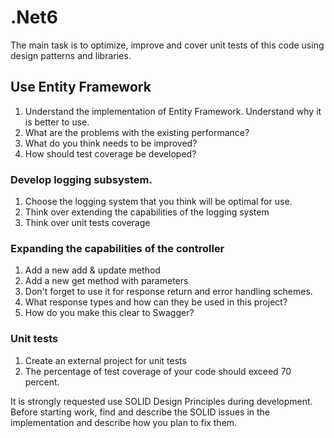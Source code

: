 # .Net6
The main task is to optimize, improve and cover unit tests of this code using design patterns and libraries.

## Use Entity Framework
1. Understand the implementation of Entity Framework. Understand why it is better to use.
2. What are the problems with the existing performance?
3. What do you think needs to be improved?
4. How should test coverage be developed?

### Develop logging subsystem.
1. Choose the logging system that you think will be optimal for use.
2. Think over extending the capabilities of the logging system
3. Think over unit tests coverage

### Expanding the capabilities of the controller
1. Add a new add & update method
2. Add a new get method with parameters
3. Don't forget to use it for response return and error handling schemes.
4. What response types and how can they be used in this project?
5. How do you make this clear to Swagger?


### Unit tests
1. Create an external project for unit tests
2. The percentage of test coverage of your code should exceed 70 percent.

It is strongly requested use SOLID Design Principles during development. 
Before starting work, find and describe the SOLID issues in the implementation and describe how you plan to fix them.
